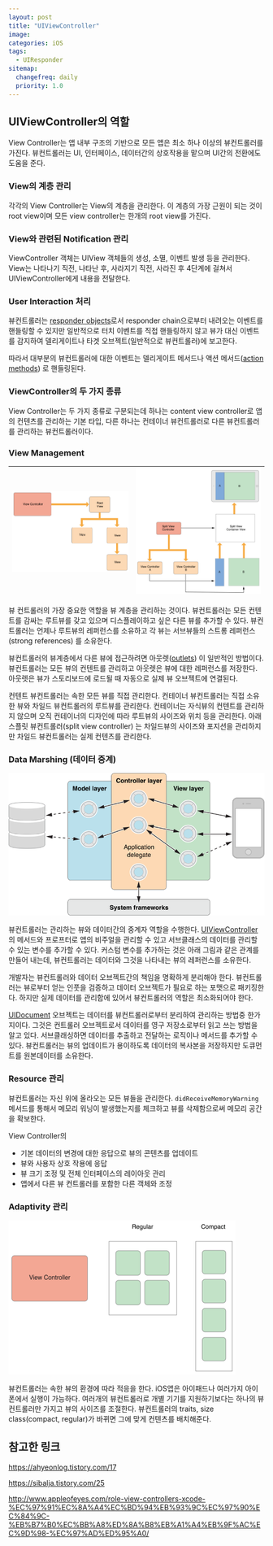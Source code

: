 ```yaml
---
layout: post
title: "UIViewController"
image:
categories: iOS
tags: 
  - UIResponder
sitemap:
  changefreq: daily
  priority: 1.0
---
```


## UIViewController의 역할

View Controller는 앱 내부 구조의 기반으로 모든 앱은 최소 하나 이상의 뷰컨트롤러를 가진다. 뷰컨트롤러는 UI, 인터페이스, 데이터간의 상호작용을 맡으며 UI간의 전환에도 도움을 준다.



### View의 계층 관리

각각의 View Controller는 View의 계층을 관리한다. 이 계층의 가장 근원이 되는 것이 root view이며 모든 view controller는 한개의 root view를 가진다. 



### View와 관련된 Notification 관리

ViewController 객체는 UIView 객체들의 생성, 소멸, 이벤트 발생 등을 관리한다. View는 나타나기 직전, 나타난 후, 사라지기 직전, 사라진 후 4단계에 걸쳐서 UIViewController에게 내용을 전달한다.



### User Interaction 처리

뷰컨트롤러는 [responder objects](https://developer.apple.com/library/content/documentation/General/Conceptual/Devpedia-CocoaApp/Responder.html#//apple_ref/doc/uid/TP40009071-CH1)로서 responder chain으로부터 내려오는 이벤트를 핸들링할 수 있지만 일반적으로 터치 이벤트를 직접 핸들링하지 않고 뷰가 대신 이벤트를 감지하여 델리게이트나 타겟 오브젝트(일반적으로 뷰컨트롤러)에 보고한다. 

따라서 대부분의 뷰컨트롤러에 대한 이벤트는 델리게이트 메서드나 액션 메서드([action methods](https://developer.apple.com/library/content/documentation/General/Conceptual/Devpedia-CocoaApp/TargetAction.html#//apple_ref/doc/uid/TP40009071-CH3)) 로 핸들링된다.



### ViewController의 두 가지 종류

View Controller는 두 가지 종류로 구분되는데 하나는 content view controller로 앱의 컨텐츠를 관리하는 기본 타입, 다른 하나는 컨테이너 뷰컨트롤러로 다른 뷰컨트롤러를 관리하는 뷰컨트롤러이다.



### View Management

| <img src="https://raw.githubusercontent.com/Neph3779/Blog-Image/forUpload/img/20210711192638.png" alt="image: ../Art/VCPG_ControllerHierarchy_fig_1-1_2x.png" style="zoom:50%;" /> | <img src="https://raw.githubusercontent.com/Neph3779/Blog-Image/forUpload/img/20210711192908.png" alt="image: ../Art/VCPG_ContainerViewController_fig_1-2_2x.png" style="zoom:50%;" /> |
| ------------------------------------------------------------ | ------------------------------------------------------------ |

뷰 컨트롤러의 가장 중요한 역할을 뷰 계층을 관리하는 것이다. 뷰컨트롤러는 모든 컨텐트를 감싸는 루트뷰를 갖고 있으며 디스플레이하고 싶은 다른 뷰를 추가할 수 있다. 뷰컨트롤러는 언제나 루트뷰의 레퍼런스를 소유하고 각 뷰는 서브뷰들의 스트롱 레퍼런스(strong references) 를 소유한다.



뷰컨트롤러의 뷰계층에서 다른 뷰에 접근하려면 아웃렛([outlets](https://developer.apple.com/library/content/documentation/General/Conceptual/Devpedia-CocoaApp/Outlet.html#//apple_ref/doc/uid/TP40009071-CH4)) 이 일반적인 방법이다. 뷰컨트롤러는 모든 뷰의 컨텐트를 관리하고 아웃렛은 뷰에 대한 레퍼런스를 저장한다. 아웃렛은 뷰가 스토리보드에 로드될 때 자동으로 실제 뷰 오브젝트에 연결된다.

컨텐트 뷰컨트롤러는 속한 모든 뷰를 직접 관리한다. 컨테이너 뷰컨트롤러는 직접 소유한 뷰와 차일드 뷰컨트롤러의 루트뷰를 관리한다. 컨테이너는 자식뷰의 컨텐트를 관리하지 않으며 오직 컨테이너의 디자인에 따라 루트뷰의 사이즈와 위치 등을 관리한다. 아래 스플릿 뷰컨트롤러(split view controller) 는 차일드뷰의 사이즈와 포지션을 관리하지만 차일드 뷰컨트롤러는 실제 컨텐츠를 관리한다.



### Data Marshing (데이터 중계)

![img](https://raw.githubusercontent.com/Neph3779/Blog-Image/forUpload/img/20210711194741.png)

뷰컨트롤러는 관리하는 뷰와 데이터간의 중계자 역할을 수행한다. [UIViewController](https://developer.apple.com/documentation/uikit/uiviewcontroller) 의 메서드와 프로프터로 앱의 비주얼을 관리할 수 있고 서브클래스의 데이터를 관리할 수 있는 변수를 추가할 수 있다. 커스텀 변수를 추가하는 것은 아래 그림과 같은 관계를 만들어 내는데, 뷰컨트롤러는 데이터와 그것을 나타내는 뷰의 레퍼런스를 소유한다.

개발자는 뷰컨트롤러와 데이터 오브젝트간의 책임을 명확하게 분리해야 한다. 뷰컨트롤러는 뷰로부터 얻는 인풋을 검증하고 데이터 오브젝트가 필요로 하는 포맷으로 패키징한다. 하지만 실제 데이터를 관리함에 있어서 뷰컨트롤러의 역할은 최소화되어야 한다.

[UIDocument](https://developer.apple.com/documentation/uikit/uidocument) 오브젝트는 데이터를 뷰컨트롤러로부터 분리하여 관리하는 방법중 한가지이다. 그것은 컨트롤러 오브젝트로서 데이터를 영구 저장소로부터 읽고 쓰는 방법을 알고 있다. 서브클래싱하면 데이터를 추출하고 전달하는 로직이나 메서드를 추가할 수 있다. 뷰컨트롤러는 뷰의 업데이트가 용이하도록 데이터의 복사본을 저장하지만 도큐먼트를 원본데이터를 소유한다.



### Resource 관리

뷰컨트롤러는 자신 위에 올라오는 모든 뷰들을 관리한다. `didReceiveMemoryWarning` 메서드를 통해서 메모리 워닝이 발생했는지를 체크하고 뷰를 삭제함으로써 메모리 공간을 확보한다.



View Controller의 

- 기본 데이터의 변경에 대한 응답으로 뷰의 콘텐츠를 업데이트
- 뷰와 사용자 상호 작용에 응답
- 뷰 크기 조정 및 전체 인터페이스의 레이아웃 관리
- 앱에서 다른 뷰 컨트롤러를 포함한 다른 객체와 조정



### Adaptivity 관리

<img src="https://raw.githubusercontent.com/Neph3779/Blog-Image/forUpload/img/20210711195332.png" alt="image: ../Art/VCPG_SizeClassChanges_fig_1-4_2x.png" style="zoom:50%;" />

뷰컨트롤러는 속한 뷰의 환경에 따라 적응을 한다. iOS앱은 아이패드나 여러가지 아이폰에서 실행이 가능하다. 여러개의 뷰컨트롤러로 개별 기기를 지원하기보다는 하나의 뷰컨트롤러만 가지고 뷰의 사이즈를 조절한다. 뷰컨트롤러의 traits, size class(compact, regular)가 바뀌면 그에 맞게 컨텐츠를 배치해준다.



## 참고한 링크

https://ahyeonlog.tistory.com/17

https://sibalja.tistory.com/25

http://www.appleofeyes.com/role-view-controllers-xcode-%EC%97%91%EC%8A%A4%EC%BD%94%EB%93%9C%EC%97%90%EC%84%9C-%EB%B7%B0%EC%BB%A8%ED%8A%B8%EB%A1%A4%EB%9F%AC%EC%9D%98-%EC%97%AD%ED%95%A0/